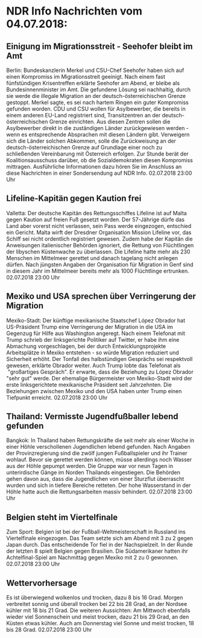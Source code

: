 # NDR Info Nachrichten vom 04.07.2018:


## Einigung im Migrationsstreit - Seehofer bleibt im Amt
Berlin: 			Bundeskanzlerin Merkel und CSU-Chef Seehofer haben sich auf einen Kompromiss im Migrationsstreit geeinigt. Nach einem fast fünfstündigen Krisentreffen erklärte Seehofer am Abend, er bleibe als Bundesinnenminister im Amt. Die gefundene Lösung sei nachhaltig, durch sie werde die illegale Migration an der deutsch-österreichischen Grenze gestoppt. Merkel sagte, es sei nach hartem Ringen ein guter Kompromiss gefunden worden. CDU und CSU wollen für Asylbewerber, die bereits in einem anderen EU-Land registriert sind, Transitzentren an der deutsch-österreichischen Grenze einrichten. Aus diesen Zentren sollen die Asylbewerber direkt in die zuständigen Länder zurückgewiesen werden - wenn es entsprechende Absprachen mit diesen Ländern gibt. Verweigern sich die Länder solchen Abkommen, solle die Zurückweisung an der deutsch-österreichischen Grenze auf Grundlage einer noch zu schließenden Vereinbarung mit Österreich erfolgen. Zur Stunde berät der Koalitionsausschuss darüber, ob die Sozialdemokraten diesen Kompromiss mittragen. Ausführliche Informationen dazu hören Sie im Anschluss an diese Nachrichten in einer Sondersendung auf NDR Info. 02.07.2018 23:00 Uhr 

## Lifeline-Kapitän gegen Kaution frei
Valletta: Der deutsche Kapitän des Rettungsschiffes Lifeline ist auf Malta gegen Kaution auf freien Fuß gesetzt worden. Der 57-Jährige dürfe das Land aber vorerst nicht verlassen, sein Pass werde eingezogen, entschied ein Gericht. Malta wirft der Dresdner Organisation Mission Lifeline vor, das Schiff sei nicht ordentlich registriert gewesen. Zudem habe der Kapitän die Anweisungen italienischer Behörden ignoriert, die Rettung von Flüchtlingen der libyschen Küstenwache zu überlassen. Die Lifeline hatte mehr als 230 Menschen im Mittelmeer gerettet und danach tagelang nicht anlegen dürfen. Nach jüngsten Angaben der Organisation für Migration in Genf sind in diesem Jahr im Mittelmeer bereits mehr als 1000 Flüchtlinge ertrunken. 02.07.2018 23:00 Uhr 

## Mexiko und USA sprechen über Verringerung der Migration
Mexiko-Stadt: Der künftige mexikanische Staatschef López Obrador hat US-Präsident Trump eine Verringerung der Migration in die USA im Gegenzug für Hilfe aus Washington angeregt. Nach einem Telefonat mit Trump schrieb der linksgerichte Politiker auf Twitter, er habe ihm eine Abmachung vorgeschlagen, bei der durch Entwicklungsprojekte Arbeitsplätze in Mexiko entstehen - so würde Migration reduziert und Sicherheit erhöht. Der Tonfall des halbstündigen Gesprächs sei respektvoll gewesen, erklärte Obrador weiter. Auch Trump lobte das Telefonat als  "großartiges Gespräch". Er erwarte, dass die Beziehung zu López Obrador "sehr gut" werde. Der ehemalige Bürgermeister von Mexiko-Stadt wird der erste linksgerichtete mexikanische Präsident seit Jahrzehnten. Die Beziehungen zwischen Mexiko und den USA haben unter Trump einen Tiefpunkt erreicht. 02.07.2018 23:00 Uhr 

## Thailand: Vermisste Jugendfußballer lebend gefunden
Bangkok:	In Thailand haben Rettungskräfte die seit mehr als einer Woche in einer Höhle verschollenen Jugendlichen lebend gefunden. Nach Angaben der Provinzregierung sind die zwölf jungen Fußballspieler und ihr Trainer wohlauf. Bevor sie gerettet werden können, müsse allerdings noch Wasser aus der Höhle gepumpt werden. Die Gruppe war vor neun Tagen in unterirdische Gänge im Norden Thailands eingestiegen. Die Behörden gehen davon aus, dass die Jugendlichen von einer Sturzflut überrascht wurden und sich in tiefere Bereiche retteten. Der hohe Wasserstand in der Höhle hatte auch die Rettungsarbeiten massiv behindert. 02.07.2018 23:00 Uhr 

## Belgien steht im Viertelfinale
Zum Sport: Belgien ist bei der Fußball-Weltmeisterschaft in Russland ins Viertelfinale eingezogen. Das Team setzte sich am Abend mit 3 zu 2 gegen Japan durch. Das entscheidende Tor fiel in der Nachspielzeit. In der Runde der letzten 8 spielt Belgien gegen Brasilien. Die Südamerikaner hatten ihr Achtelfinal-Spiel am Nachmittag gegen Mexiko mit 2 zu 0 gewonnen. 02.07.2018 23:00 Uhr 

## Wettervorhersage
Es ist überwiegend wolkenlos und trocken, dazu 8 bis 16 Grad. Morgen verbreitet sonnig und überall trocken bei 22 bis 28 Grad, an der Nordsee kühler mit 18 bis 21 Grad. Die weiteren Aussichten:
Am Mittwoch ebenfalls wieder viel Sonnenschein und meist trocken, dazu 21 bis 29 Grad, an den Küsten etwas kühler. Auch am Donnerstag viel Sonne und meist trocken, 18 bis 28 Grad. 02.07.2018 23:00 Uhr 
